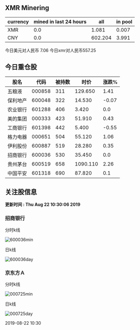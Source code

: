 ## XMR Minering

|currency|mined in last 24 hours|all|in pool|
|---|---|---|---|
|XMR|0.0|1.081|0.007|
|CNY|0.0|602.204|3.991|

今日美元对人民币 7.06	今日xmr对人民币557.25


## 今日重仓股 

|股名|代码|被持数|时价|涨跌%|
|---|---|---|---|---|
|五粮液|000858|311|129.650|1.41|
|保利地产|600048|322|14.530|-0.07|
|农业银行|601288|406|3.420|0.0|
|美的集团|000333|423|51.910|0.43|
|工商银行|601398|442|5.400|-0.55|
|格力电器|000651|504|55.120|1.06|
|伊利股份|600887|519|28.280|0.35|
|招商银行|600036|530|35.450|0.0|
|贵州茅台|600519|658|1090.110|2.26|
|中国平安|601318|690|87.820|0.1|

## 关注股信息
**更新时间 : Thu Aug 22 10:30:06 2019**
### 招商银行 
分时k线

![600036min](http://image.sinajs.cn/newchart/min/n/sh600036.gif)

日k线

![600036day](http://image.sinajs.cn/newchart/daily/n/sh600036.gif)

### 京东方Ａ 
分时k线

![000725min](http://image.sinajs.cn/newchart/min/n/sz000725.gif)

日k线

![000725day](http://image.sinajs.cn/newchart/daily/n/sz000725.gif)

2019-08-22 10:30